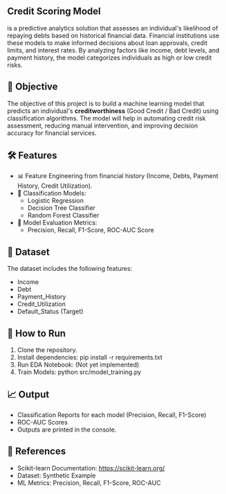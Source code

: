 ## Credit Scoring Model
is a predictive analytics solution that assesses an individual's likelihood of repaying debts based on historical financial data. Financial institutions use these models to make informed decisions about loan approvals, credit limits, and interest rates. By analyzing factors like income, debt levels, and payment history, the model categorizes individuals as high or low credit risks.

## 🎯 Objective
The objective of this project is to build a machine learning model that predicts an individual's **creditworthiness** (Good Credit / Bad Credit) using classification algorithms. The model will help in automating credit risk assessment, reducing manual intervention, and improving decision accuracy for financial services.

## 🛠️ Features
- 📊 Feature Engineering from financial history (Income, Debts, Payment History, Credit Utilization).
- 🤖 Classification Models:
  - Logistic Regression
  - Decision Tree Classifier
  - Random Forest Classifier
- 🧪 Model Evaluation Metrics:
  - Precision, Recall, F1-Score, ROC-AUC Score

## 📂 Dataset
The dataset includes the following features:
- Income
- Debt
- Payment_History
- Credit_Utilization
- Default_Status (Target)

## 🚀 How to Run
1. Clone the repository.
2. Install dependencies:
    pip install -r requirements.txt
3. Run EDA Notebook: (Not yet implemented)
4. Train Models:
    python src/model_training.py

## 📈 Output
- Classification Reports for each model (Precision, Recall, F1-Score)
- ROC-AUC Scores
- Outputs are printed in the console.

## 🔗 References
- Scikit-learn Documentation: https://scikit-learn.org/
- Dataset: Synthetic Example
- ML Metrics: Precision, Recall, F1-Score, ROC-AUC
